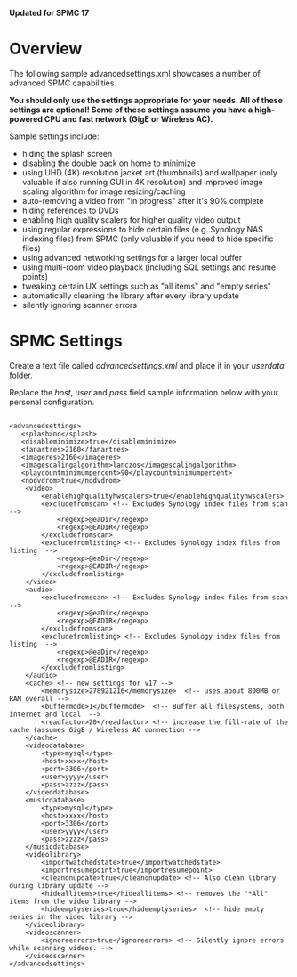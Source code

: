 **Updated for SPMC 17**

# Overview
The following sample advancedsettings.xml showcases a number of advanced SPMC capabilities. 

**You should only use the settings appropriate for your needs. All of these settings are optional! Some of these settings assume you have a high-powered CPU and fast network (GigE or Wireless AC).**

Sample settings include:

* hiding the splash screen
* disabling the double back on home to minimize
* using UHD (4K) resolution jacket art (thumbnails) and wallpaper (only valuable if also running GUI in 4K resolution) and improved image scaling algorithm for image resizing/caching 
* auto-removing a video from "in progress" after it's 90% complete
* hiding references to DVDs
* enabling high quality scalers for higher quality video output
* using regular expressions to hide certain files (e.g. Synology NAS indexing files) from SPMC (only valuable if you need to hide specific files)
* using advanced networking settings for a larger local buffer
* using multi-room video playback (including SQL settings and resume points)
* tweaking certain UX settings such as "all items" and "empty series"
* automatically cleaning the library after every library update
* silently ignoring scanner errors


# SPMC Settings
Create a text file called _advancedsettings.xml_ and place it in your _userdata_ folder.

Replace the _host_, _user_ and _pass_ field sample information below with your personal configuration.

```

<advancedsettings>
   <splash>no</splash>
   <disableminimize>true</disableminimize>
   <fanartres>2160</fanartres>
   <imageres>2160</imageres>
   <imagescalingalgorithm>lanczos</imagescalingalgorithm>
   <playcountminimumpercent>90</playcountminimumpercent>
   <nodvdrom>true</nodvdrom>
	<video>
	    <enablehighqualityhwscalers>true</enablehighqualityhwscalers>
		<excludefromscan> <!-- Excludes Synology index files from scan  -->
			<regexp>@eaDir</regexp>
			<regexp>@EADIR</regexp>
		</excludefromscan>
		<excludefromlisting> <!-- Excludes Synology index files from listing  -->
			<regexp>@eaDir</regexp>
			<regexp>@EADIR</regexp>
		</excludefromlisting>
	</video>
	<audio>
		<excludefromscan> <!-- Excludes Synology index files from scan  -->
			<regexp>@eaDir</regexp>
			<regexp>@EADIR</regexp>
		</excludefromscan>
		<excludefromlisting> <!-- Excludes Synology index files from listing  -->
			<regexp>@eaDir</regexp>
			<regexp>@EADIR</regexp>
		</excludefromlisting>
	</audio>
	<cache> <!-- new settings for v17 -->
	    <memorysize>278921216</memorysize>  <!-- uses about 800MB or RAM overall -->
	    <buffermode>1</buffermode>  <!-- Buffer all filesystems, both internet and local  -->
	    <readfactor>20</readfactor> <!-- increase the fill-rate of the cache (assumes GigE / Wireless AC connection -->
	</cache>
    <videodatabase>
        <type>mysql</type>
        <host>xxxx</host>
        <port>3306</port>
        <user>yyyy</user>
        <pass>zzzz</pass>
    </videodatabase> 
    <musicdatabase>
        <type>mysql</type>
        <host>xxxx</host>
        <port>3306</port>
        <user>yyyy</user>
        <pass>zzzz</pass>
    </musicdatabase>
	<videolibrary>
		<importwatchedstate>true</importwatchedstate>
		<importresumepoint>true</importresumepoint>
  		<cleanonupdate>true</cleanonupdate> <!-- Also clean library during library update -->
		<hideallitems>true</hideallitems> <!-- removes the "*All" items from the video library -->
   		<hideemptyseries>true</hideemptyseries>  <!-- hide empty series in the video library -->
	</videolibrary>
	<videoscanner>
   		<ignoreerrors>true</ignoreerrors> <!-- Silently ignore errors while scanning videos. -->
	</videoscanner>
</advancedsettings>
```

